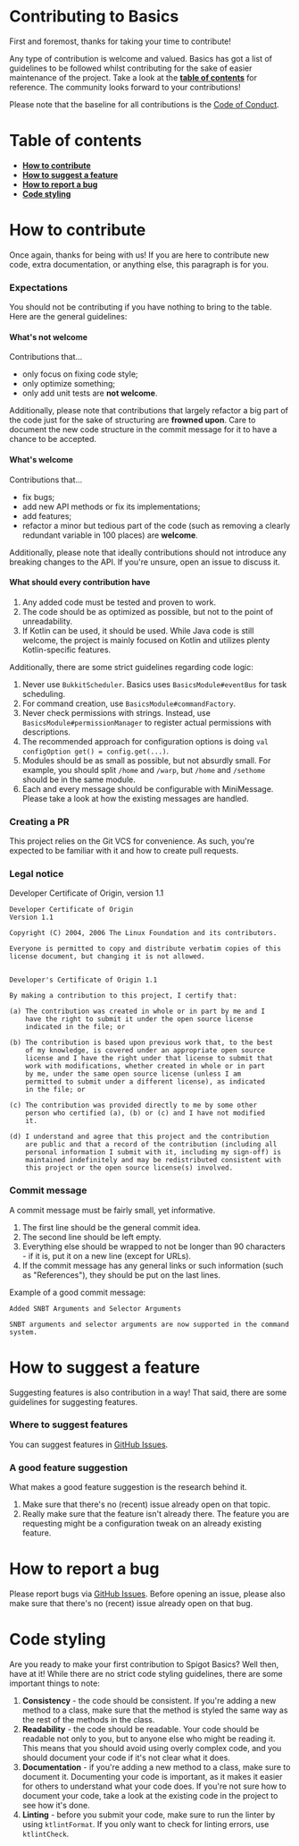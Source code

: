 # Contributing to Basics

First and foremost, thanks for taking your time to contribute!️

Any type of contribution is welcome and valued. Basics has got a list of guidelines to be followed whilst contributing for the sake of easier maintenance of
the project. Take a look at the **[table of contents](#table-of-contents)** for reference. The community looks forward to your contributions!

Please note that the baseline for all contributions is the [Code of Conduct](./CODE_OF_CONDUCT.md).

# Table of contents

- **[How to contribute](#how-to-contribute)**
- **[How to suggest a feature](#how-to-suggest-a-feature)**
- **[How to report a bug](#how-to-report-a-bug)**
- **[Code styling](#code-styling)**

How to contribute
===
Once again, thanks for being with us! If you are here to contribute new code, extra documentation, or anything else, this paragraph is for you.

### Expectations
You should not be contributing if you have nothing to bring to the table. Here are the general guidelines:

#### What's not welcome
Contributions that...
* only focus on fixing code style;
* only optimize something;
* only add unit tests
  are **not welcome**.<br>

Additionally, please note that contributions that largely refactor a big part of the code just for the sake of structuring are **frowned upon**. Care to document the new code structure in the commit message for it to have a chance to be accepted.

#### What's welcome
Contributions that...
* fix bugs;
* add new API methods or fix its implementations;
* add features;
* refactor a minor but tedious part of the code (such as removing a clearly redundant variable in 100 places)
  are **welcome**.

Additionally, please note that ideally contributions should not introduce any breaking changes to the API. If you're unsure, open an issue to discuss it.

#### What should every contribution have

1) Any added code must be tested and proven to work.
2) The code should be as optimized as possible, but not to the point of unreadability.
3) If Kotlin can be used, it should be used. While Java code is still welcome, the project is mainly focused on Kotlin and utilizes plenty Kotlin-specific features.

Additionally, there are some strict guidelines regarding code logic:
1) Never use `BukkitScheduler`. Basics uses `BasicsModule#eventBus` for task scheduling.
2) For command creation, use `BasicsModule#commandFactory`.
3) Never check permissions with strings. Instead, use `BasicsModule#permissionManager` to register actual permissions with descriptions.
4) The recommended approach for configuration options is doing `val configOption get() = config.get(...)`.
5) Modules should be as small as possible, but not absurdly small. For example, you should split `/home` and `/warp`, but `/home` and `/sethome` should be in the same module.
6) Each and every message should be configurable with MiniMessage. Please take a look at how the existing messages are handled.

### Creating a PR
This project relies on the Git VCS for convenience. As such, you're expected to be familiar with it and how to create pull requests.

### Legal notice
Developer Certificate of Origin, version 1.1
```
Developer Certificate of Origin
Version 1.1

Copyright (C) 2004, 2006 The Linux Foundation and its contributors.

Everyone is permitted to copy and distribute verbatim copies of this
license document, but changing it is not allowed.


Developer's Certificate of Origin 1.1

By making a contribution to this project, I certify that:

(a) The contribution was created in whole or in part by me and I
    have the right to submit it under the open source license
    indicated in the file; or

(b) The contribution is based upon previous work that, to the best
    of my knowledge, is covered under an appropriate open source
    license and I have the right under that license to submit that
    work with modifications, whether created in whole or in part
    by me, under the same open source license (unless I am
    permitted to submit under a different license), as indicated
    in the file; or

(c) The contribution was provided directly to me by some other
    person who certified (a), (b) or (c) and I have not modified
    it.

(d) I understand and agree that this project and the contribution
    are public and that a record of the contribution (including all
    personal information I submit with it, including my sign-off) is
    maintained indefinitely and may be redistributed consistent with
    this project or the open source license(s) involved.
```
### Commit message
A commit message must be fairly small, yet informative.
1) The first line should be the general commit idea.
2) The second line should be left empty.
3) Everything else should be wrapped to not be longer than 90 characters - if it is, put it on a new line (except for URLs).
4) If the commit message has any general links or such information (such as "References"), they should be put on the last lines.

Example of a good commit message:
```
Added SNBT Arguments and Selector Arguments

SNBT arguments and selector arguments are now supported in the command system.
```

How to suggest a feature
===
Suggesting features is also contribution in a way! That said, there are some guidelines for suggesting features.
### Where to suggest features
You can suggest features in [GitHub Issues](https://github.com/SpigotBasics/Basics/issues).
### A good feature suggestion
What makes a good feature suggestion is the research behind it.
1) Make sure that there's no (recent) issue already open on that topic.
2) Really make sure that the feature isn't already there. The feature you are requesting might be a configuration tweak on an already existing feature.

How to report a bug
===
Please report bugs via [GitHub Issues](https://github.com/SpigotBasics/Basics/issues). Before opening
an issue, please also make sure that there's no (recent) issue already open on that bug.

Code styling
===
Are you ready to make your first contribution to Spigot Basics? Well then, have at it! While there are no strict code styling guidelines, there are some important things to note:

1) **Consistency** - the code should be consistent. If you're adding a new method to a class, make sure that the method is styled the same way as the rest of the methods in the class.
2) **Readability** - the code should be readable. Your code should be readable not only to you, but to anyone else who might be reading it. This means that you should avoid using overly complex code, and you should document your code if it's not clear what it does.
3) **Documentation** - if you're adding a new method to a class, make sure to document it. Documenting your code is important, as it makes it easier for others to understand what your code does. If you're not sure how to document your code, take a look at the existing code in the project to see how it's done.
4) **Linting** - before you submit your code, make sure to run the linter by using `ktlintFormat`. If you only want to check for linting errors, use `ktlintCheck`.
